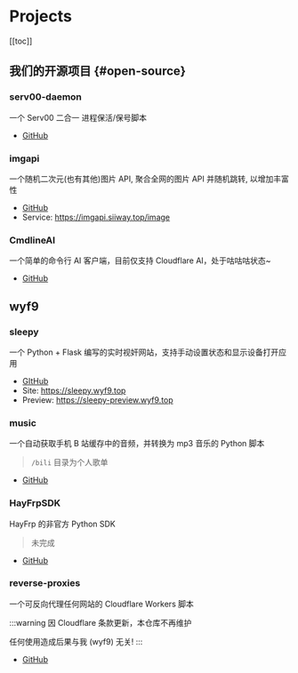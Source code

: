 # Projects

[[toc]]

## 我们的开源项目 {#open-source}

### serv00-daemon

一个 Serv00 二合一 进程保活/保号脚本

* [GitHub](https://github.com/siiway/serv00-daemon)

### imgapi

一个随机二次元(也有其他)图片 API, 聚合全网的图片 API 并随机跳转, 以增加丰富性

* [GitHub](https://github.com/siiway/imgapi)
* Service: https://imgapi.siiway.top/image

### CmdlineAI

一个简单的命令行 AI 客户端，目前仅支持 Cloudflare AI，处于咕咕咕状态~

* [GitHub](https://github.com/siiway/CmdlineAI)

## wyf9

### sleepy

一个 Python + Flask 编写的实时视奸网站，支持手动设置状态和显示设备打开应用

* [GItHub](https://github.com/wyf9/sleepy)
* Site: https://sleepy.wyf9.top
* Preview: https://sleepy-preview.wyf9.top

### music

一个自动获取手机 B 站缓存中的音频，并转换为 mp3 音乐的 Python 脚本

> `/bili` 目录为个人歌单

* [GitHub](https://github.com/wyf9/music)

### HayFrpSDK

HayFrp 的非官方 Python SDK

> 未完成

* [GitHub](https://github.com/wyf9/HayFrpSDK)

### reverse-proxies

一个可反向代理任何网站的 Cloudflare Workers 脚本

:::warning
因 Cloudflare 条款更新，本仓库不再维护

任何使用造成后果与我 (wyf9) 无关!
:::

* [GitHub](https://github.com/wyf9/reverse-proxies)